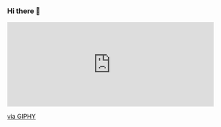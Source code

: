 ### Hi there 👋
<iframe src="https://giphy.com/embed/FY9chKp6rulXy" width="480" height="197" frameBorder="0" class="giphy-embed" allowFullScreen></iframe><p><a href="https://giphy.com/gifs/galaxy-space-FY9chKp6rulXy">via GIPHY</a></p>
<!--
**Pixelated-Nelly/Pixelated-Nelly** is a ✨ _special_ ✨ repository because its `README.md` (this file) appears on your GitHub profile.

Here are some ideas to get you started:

- 🔭 I’m currently working on ...
- 🌱 I’m currently learning ...
- 👯 I’m looking to collaborate on ...
- 🤔 I’m looking for help with ...
- 💬 Ask me about ...
- 📫 How to reach me: ...
- 😄 Pronouns: ...
- ⚡ Fun fact: ...
-->
